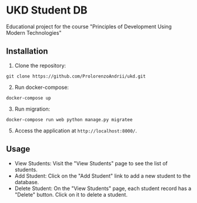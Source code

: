 # UKD Student DB

Educational project for the course "Principles of Development Using Modern Technologies"

## Installation

1. Clone the repository:

`git clone https://github.com/ProlorenzoAndrii/ukd.git`

2. Run docker-compose:

`docker-compose up`

3. Run migration:

`docker-compose run web python manage.py migratee`

5. Access the application at `http://localhost:8000/`.

## Usage

- View Students: Visit the "View Students" page to see the list of students.
- Add Student: Click on the "Add Student" link to add a new student to the database.
- Delete Student: On the "View Students" page, each student record has a "Delete" button. Click on it to delete a student.
